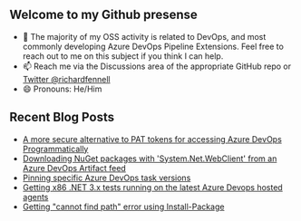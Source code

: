 ## Welcome to my Github presense

- 💬 The majority of my OSS activity is related to DevOps, and most commonly developing Azure DevOps Pipeline Extensions. Feel free to reach out to me on this subject if you think I can help.
- 📫 Reach me via the Discussions area of the appropriate GitHub repo or [Twitter @richardfennell](https://twitter.com/richardfennell)
- 😄 Pronouns: He/Him

## Recent Blog Posts
<!-- BLOG-POST-LIST:START -->
- [A more secure alternative to PAT tokens for accessing Azure DevOps Programmatically](https://blogs.blackmarble.co.uk/rfennell/a-more-secure-alternative-to-pat-tokens-for-azure-devops/)
- [Downloading NuGet packages with &#39;System.Net.WebClient&#39; from an Azure DevOps Artifact feed](https://blogs.blackmarble.co.uk/rfennell/downloading-nuget-packages-with-system.net.webclient/)
- [Pinning specific Azure DevOps task versions](https://blogs.blackmarble.co.uk/rfennell/pinning-specific-azure-devops-task-versions/)
- [Getting x86 .NET 3.x tests running on the latest Azure Devops hosted agents](https://blogs.blackmarble.co.uk/rfennell/getting-x86-test-running-on-the-latest-azure-devops-hosted-agents/)
- [Getting &quot;cannot find path&quot; error using Install-Package](https://blogs.blackmarble.co.uk/rfennell/getting-cannot-find-path-error-using-install-package/)
<!-- BLOG-POST-LIST:END -->


<!--
**rfennell/rfennell** is a ✨ _special_ ✨ repository because its `README.md` (this file) appears on your GitHub profile.

Here are some ideas to get you started:

- 🔭 I’m currently working on ...
- 🌱 I’m currently learning ...
- 👯 I’m looking to collaborate on ...
- 🤔 I’m looking for help with ...
- 💬 Ask me about ...
- 📫 How to reach me: ...
- 😄 Pronouns: ...
- ⚡ Fun fact: ...
-->

